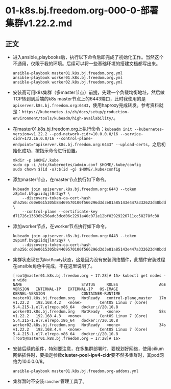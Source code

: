# 01-k8s.bj.freedom.org-000-0-部署集群v1.22.2.md


## 正文
- 进入ansible_playbooks后，执行以下命令后即完成了初始化工作。当然这个不通用，仅限于我的环境。后续可以将一些基础环境的搭建文档都写出来。
  ```shell
  ansible-playbook master01.k8s.bj.freedom.org.yml
  ansible-playbook worker01.k8s.bj.freedom.org.yml
  ansible-playbook worker02.k8s.bj.freedom.org.yml
  ```

- 安装高可用k8s集群（多master节点）前提，先建一个负载均衡地址，然后做TCP转到到后端的k8s master节点上的6443端口，此时我使用的是`apiserver.k8s.bj.freedom.org:6443`，使用haproxy完成转发。参考资料就是：`https://kubernetes.io/zh/docs/setup/production-environment/tools/kubeadm/high-availability/`。

- 在master01.k8s.bj.freedom.org上执行命令：`kubeadm init --kubernetes-version=v1.22.2 --pod-network-cidr=10.0.0.0/16 --service-cidr=172.16.0.0/16 --control-plane-endpoint="apiserver.k8s.bj.freedom.org:6443" --upload-certs`，之后初始化成功，按指示命令进行设置。  
    ```shell
    mkdir -p $HOME/.kube 
    sudo cp -i /etc/kubernetes/admin.conf $HOME/.kube/config  
    sudo chown $(id -u):$(id -g) $HOME/.kube/config
    ```
    
- 添加master节点，在master节点执行如下命令。
    ```shell
    kubeadm join apiserver.k8s.bj.freedom.org:6443 --token z8p1mf.b9qpiidqjl0r2qy7 \
        --discovery-token-ca-cert-hash sha256:c60e0615305b84469570100f566296d3d3e81a85143e447a332623d48bdd7d7c \
        --control-plane --certificate-key d71726c13636b256adc3dcd06c2291a40c071e12bf02929226711cc58278fc38
    ```

- 添加worker节点，在worker节点执行如下命令。
    ```shell
    kubeadm join apiserver.k8s.bj.freedom.org:6443 --token z8p1mf.b9qpiidqjl0r2qy7 \
        --discovery-token-ca-cert-hash sha256:c60e0615305b84469570100f566296d3d3e81a85143e447a332623d48bdd7d7c 
    ```

- 集群状态现在为`NotReady`状态，这是因为没有安装网络插件，此插件安装过程在ansible角色中完成，不在这里说明了。
    ```shell
    [root@master01.k8s.bj.freedom.org ~ 17:28]# 15> kubectl get nodes -o wide
    NAME                          STATUS     ROLES                  AGE   VERSION   INTERNAL-IP   EXTERNAL-IP   OS-IMAGE                KERNEL-VERSION                CONTAINER-RUNTIME
    master01.k8s.bj.freedom.org   NotReady   control-plane,master   17m   v1.22.2   192.168.4.2   <none>        CentOS Linux 7 (Core)   5.4.215-1.el7.elrepo.x86_64   docker://20.10.8
    worker01.k8s.bj.freedom.org   NotReady   <none>                 58s   v1.22.2   192.168.4.3   <none>        CentOS Linux 7 (Core)   5.4.215-1.el7.elrepo.x86_64   docker://20.10.8
    worker02.k8s.bj.freedom.org   NotReady   <none>                 34s   v1.22.2   192.168.4.4   <none>        CentOS Linux 7 (Core)   5.4.215-1.el7.elrepo.x86_64   docker://20.10.8
    [root@master01.k8s.bj.freedom.org ~ 17:28]# 16> 
    ```

- 安装后续的组件，特别要注意，在多集群部署时，要规划好网络，使用cilium网络插件时，要指定参数**cluster-pool-ipv4-cidr**要不然多集群时，其pod网络为10.0.0.0/8。
  ```shell
  ansible-playbook master01.k8s.bj.freedom.org-addons.yml
  ```

- 集群暂时不安装`rancher`管理工具了。